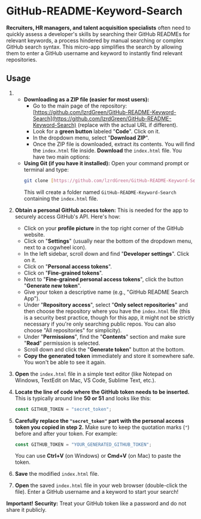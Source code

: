 # GitHub-README-Keyword-Search

**Recruiters, HR managers, and talent acquisition specialists** often need to quickly assess a developer's skills by searching their GitHub READMEs for relevant keywords, a process hindered by manual searching or complex GitHub search syntax. This micro-app simplifies the search by allowing them to enter a GitHub username and keyword to instantly find relevant repositories.

## Usage

1.  * **Downloading as a ZIP file (easier for most users):**
        * Go to the main page of the repository: [https://github.com/lzrdGreen/GitHub-README-Keyword-Search](https://github.com/lzrdGreen/GitHub-README-Keyword-Search) (replace with the actual URL if different).
        * Look for a **green button** labeled "**Code**". Click on it.
        * In the dropdown menu, select "**Download ZIP**".
        * Once the ZIP file is downloaded, extract its contents. You will find the `index.html` file inside.
    **Download** the `index.html` file. You have two main options:
    * **Using Git (if you have it installed):** Open your command prompt or terminal and type:
        ```bash
        git clone [https://github.com/lzrdGreen/GitHub-README-Keyword-Search.git](https://github.com/lzrdGreen/GitHub-README-Keyword-Search.git)
        ```
        This will create a folder named `GitHub-README-Keyword-Search` containing the `index.html` file.

2.  **Obtain a personal GitHub access token:** This is needed for the app to securely access GitHub's API. Here's how:
    * Click on your **profile picture** in the top right corner of the GitHub website.
    * Click on "**Settings**" (usually near the bottom of the dropdown menu, next to a cogwheel icon).
    * In the left sidebar, scroll down and find "**Developer settings**". Click on it.
    * Click on "**Personal access tokens**".
    * Click on "**Fine-grained tokens**".
    * Next to "**Fine-grained personal access tokens**", click the button "**Generate new token**".
    * Give your token a descriptive name (e.g., "GitHub README Search App").
    * Under "**Repository access**", select "**Only select repositories**" and then choose the repository where you have the `index.html` file (this is a security best practice, though for this app, it might not be strictly necessary if you're only searching public repos. You can also choose "All repositories" for simplicity).
    * Under "**Permissions**", find the "**Contents**" section and make sure "**Read**" permission is selected.
    * Scroll down and click the "**Generate token**" button at the bottom.
    * **Copy the generated token** immediately and store it somewhere safe. You won't be able to see it again.

3.  **Open** the `index.html` file in a simple text editor (like Notepad on Windows, TextEdit on Mac, VS Code, Sublime Text, etc.).

4.  **Locate the line of code where the GitHub token needs to be inserted.** This is typically around line **50 or 51** and looks like this:
    ```javascript
    const GITHUB_TOKEN = "secret_token";
    ```

5.  **Carefully replace the `"secret_token"` part with the personal access token you copied in step 2.** Make sure to keep the quotation marks (`"`) before and after your token. For example:
    ```javascript
    const GITHUB_TOKEN = "YOUR_GENERATED_GITHUB_TOKEN";
    ```
    You can use **Ctrl+V** (on Windows) or **Cmd+V** (on Mac) to paste the token.

6.  **Save** the modified `index.html` file.

7.  **Open** the saved `index.html` file in your web browser (double-click the file). Enter a GitHub username and a keyword to start your search!

**Important!**
**Security:** Treat your GitHub token like a password and do not share it publicly.